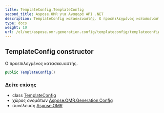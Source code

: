 ```yaml
---
title: TemplateConfig.TemplateConfig
second_title: Aspose.OMR για Αναφορά API .NET
description: TemplateConfig κατασκευαστής. Ο προεπιλεγμένος κατασκευαστής.
type: docs
weight: 10
url: /el/net/aspose.omr.generation.config/templateconfig/templateconfig/
---
```

## TemplateConfig constructor

Ο προεπιλεγμένος κατασκευαστής.

```csharp
public TemplateConfig()
```

### Δείτε επίσης

* class [TemplateConfig](../)
* χώρος ονομάτων [Aspose.OMR.Generation.Config](../../templateconfig/)
* συνέλευση [Aspose.OMR](../../../)


